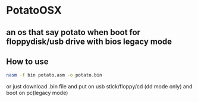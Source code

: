 # PotatoOSX
an os that say potato when boot for floppydisk/usb drive with bios legacy mode
---

## How to use

```bash
nasm -f bin potato.asm -o potato.bin
```

or just download .bin file and put on usb stick/floppy/cd (dd mode only) and boot on pc(legacy mode)
